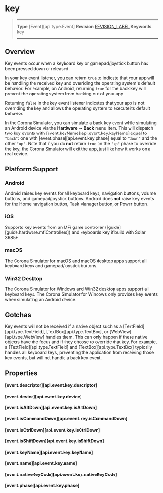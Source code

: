 
# key

> --------------------- ------------------------------------------------------------------------------------------
> __Type__              [Event][api.type.Event]
> __Revision__          [REVISION_LABEL](REVISION_URL)
> __Keywords__          key
> --------------------- ------------------------------------------------------------------------------------------

## Overview

Key events occur when a keyboard key or gamepad/joystick button has been pressed down or released.

In your key event listener, you can return `true` to indicate that your app will be handling the received key and overriding the operating system's default behavior. For example, on Android, returning `true` for the back key will prevent the operating system from backing out of your app.

Returning `false` in the key event listener indicates that your app is not overriding the key and allows the operating system to execute its default behavior.

<div class="docs-tip-outer">
<div class="docs-tip-inner-left">
<div class="fa fa-cog"></div>
</div>
<div class="docs-tip-inner-right">

In the Corona Simulator, you can simulate a back key event while simulating an Android device via the <nobr>__Hardware__ &rarr; __Back__</nobr> menu item. This will dispatch two key events with [event.keyName][api.event.key.keyName] equal to `"back"`: one&nbsp;with [event.phase][api.event.key.phase] equal to `"down"` and the other `"up"`. Note that if you do __not__ return `true` on the `"up"` phase to override the key, the Corona&nbsp;Simulator will exit the app, just like how it works on a real device.

</div>
</div>


## Platform Support

### Android

Android raises key events for all keyboard keys, navigation buttons, volume buttons, and gamepad/joystick buttons. Android does __not__ raise key events for the Home navigation button, Task Manager button, or Power button.

### iOS

Supports key events from an MFi game controller \([guide][guide.hardware.mfiControllers]\) and keyboards key if build with Solar 3685+

### macOS

The Corona Simulator for macOS and macOS desktop apps support all keyboard keys and gamepad/joystick buttons.

### Win32 Desktop

The Corona Simulator for Windows and Win32 desktop apps support all keyboard keys. The Corona Simulator for Windows only provides key events when simulating an Android device.


## Gotchas

Key events will not be received if a native object such as a [TextField][api.type.TextField], [TextBox][api.type.TextBox], or [WebView][api.type.WebView] handles them. This can only happen if these native objects have the focus and if they choose to override that key. For example, a [TextField][api.type.TextField] and [TextBox][api.type.TextBox] typically handles all keyboard keys, preventing the application from receiving those key events, but will not handle a back key event.


## Properties

#### [event.descriptor][api.event.key.descriptor]

#### [event.device][api.event.key.device]

#### [event.isAltDown][api.event.key.isAltDown]

#### [event.isCommandDown][api.event.key.isCommandDown]

#### [event.isCtrlDown][api.event.key.isCtrlDown]

#### [event.isShiftDown][api.event.key.isShiftDown]

#### [event.keyName][api.event.key.keyName]

#### [event.name][api.event.key.name]

#### [event.nativeKeyCode][api.event.key.nativeKeyCode]

#### [event.phase][api.event.key.phase]
